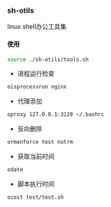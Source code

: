 ### sh-otils
linux shell办公工具集

#### 使用

```sh
source ./sh-otils/tools.sh
```

- 进程运行检查

```sh
oisprocessrun nginx
```

- 代理添加

```sh
oproxy 127.0.0.1:3128 ~/.bashrc
```

- 反向删除
```sh
ormenforce test notrm
```
 
- 获取当前时间
```sh
odate
```

- 脚本执行时间

```sh
ocost test/test.sh
```

